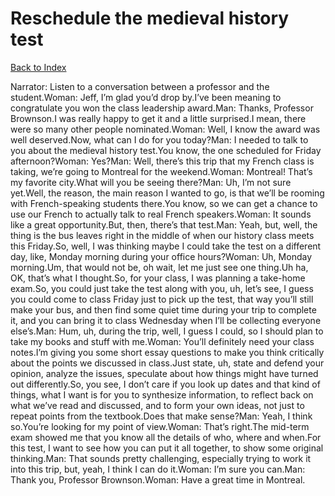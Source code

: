 # Reschedule the medieval history test
[Back to Index](https://github.com/windows10010/tpoExtractor/blog/master/README.md)

Narrator: Listen to a conversation between a professor and the student.Woman: Jeff, I’m glad you’d drop by.I’ve been meaning to congratulate you won the class leadership award.Man: Thanks, Professor Brownson.I was really happy to get it and a little surprised.I mean, there were so many other people nominated.Woman: Well, I know the award was well deserved.Now, what can I do for you today?Man: I needed to talk to you about the medieval history test.You know, the one scheduled for Friday afternoon?Woman: Yes?Man: Well, there’s this trip that my French class is taking, we’re going to Montreal for the weekend.Woman: Montreal! That’s my favorite city.What will you be seeing there?Man: Uh, I’m not sure yet.Well, the reason, the main reason I wanted to go, is that we’ll be rooming with French-speaking students there.You know, so we can get a chance to use our French to actually talk to real French speakers.Woman: It sounds like a great opportunity.But, then, there’s that test.Man: Yeah, but, well, the thing is the bus leaves right in the middle of when our history class meets this Friday.So, well, I was thinking maybe I could take the test on a different day, like, Monday morning during your office hours?Woman: Uh, Monday morning.Um, that would not be, oh wait, let me just see one thing.Uh ha, OK, that’s what I thought.So, for your class, I was planning a take-home exam.So, you could just take the test along with you, uh, let’s see, I guess you could come to class Friday just to pick up the test, that way you’ll still make your bus, and then find some quiet time during your trip to complete it, and you can bring it to class Wednesday when I’ll be collecting everyone else’s.Man: Hum, uh, during the trip, well, I guess I could, so I should plan to take my books and stuff with me.Woman: You’ll definitely need your class notes.I’m giving you some short essay questions to make you think critically about the points we discussed in class.Just state, uh, state and defend your opinion, analyze the issues, speculate about how things might have turned out differently.So, you see, I don’t care if you look up dates and that kind of things, what I want is for you to synthesize information, to reflect back on what we’ve read and discussed, and to form your own ideas, not just to repeat points from the textbook.Does that make sense?Man: Yeah, I think so.You’re looking for my point of view.Woman: That’s right.The mid-term exam showed me that you know all the details of who, where and when.For this test, I want to see how you can put it all together, to show some original thinking.Man: That sounds pretty challenging, especially trying to work it into this trip, but, yeah, I think I can do it.Woman: I’m sure you can.Man: Thank you, Professor Brownson.Woman: Have a great time in Montreal. 